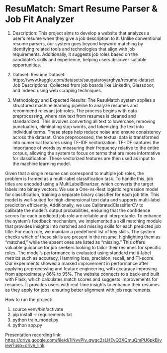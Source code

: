 # ResuMatch: Smart Resume Parser & Job Fit Analyzer

1. Description:
This project aims to develop a website that analyzes a user's resume when they give a job description to it. Unlike conventional resume parsers, our system goes beyond keyword matching by identifying related tools and technologies that align with job requirements. Additionally, it suggests job roles based on the candidate’s skills and experience, helping users discover suitable opportunities.

2. Dataset:
Resume Dataset: 
https://www.kaggle.com/datasets/saugataroyarghya/resume-dataset
Job Descriptions: Collected from job boards like LinkedIn, Glassdoor, and Indeed using web scraping techniques.

3. Methodology and Expected Results:
The ResuMatch system applies a structured machine learning pipeline to analyze resumes and recommend relevant job roles. The process begins with data preprocessing, where raw text from resumes is cleaned and standardized. This involves converting all text to lowercase, removing punctuation, eliminating stop words, and tokenizing the text into individual terms. These steps help reduce noise and ensure consistency across the dataset. Once preprocessed, the textual data is transformed into numerical features using TF-IDF vectorization. TF-IDF captures the importance of words by measuring their frequency relative to the entire corpus, allowing the system to focus on terms that are more informative for classification. These vectorized features are then used as input to the machine learning model.

Given that a single resume can correspond to multiple job roles, the problem is framed as a multi-label classification task. To handle this, job titles are encoded using a MultiLabelBinarizer, which converts the target labels into binary vectors. We use a One-vs-Rest logistic regression model for classification, training a separate binary classifier for each job title. This model is well-suited for high-dimensional text data and supports multi-label prediction efficiently. Additionally, we use CalibratedClassifierCV to calibrate the model’s output probabilities, ensuring that the confidence scores for each predicted job role are reliable and interpretable. To enhance the system’s feedback mechanism, we implemented a skill matching module that provides insights into matched and missing skills for each predicted job title. For each role, we maintain a predefined list of key skills. The system checks which of these skills are present in the resume, highlighting them as “matched,” while the absent ones are listed as “missing.” This offers valuable guidance for job seekers looking to tailor their resumes for specific roles.
The model’s performance is evaluated using standard multi-label metrics such as accuracy, Hamming loss, precision, recall, and F1-score. Our experiments showed a marked improvement in performance after applying preprocessing and feature engineering, with accuracy improving from approximately 86% to 95%. 
The website connects to a back-end built with Flask, which calculates match scores and suggests improvements for resumes. It provides users with real-time insights to enhance their resumes as they apply for jobs, ensuring better alignment with job requirements.


How to run the project:

1. source venv/bin/activate
2. pip install -r requirements.txt
3. python train_model.py
4. python app.py

Presentation recording link: https://drive.google.com/file/d/1lNvvPIv_qwgc2sLHEvQ3XQmuQmPU6pkB/view?usp=drive_link
